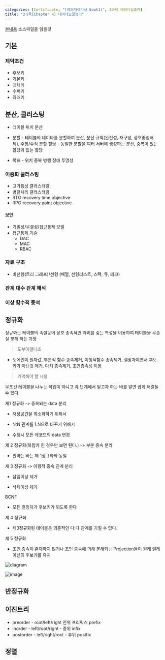 ```yaml
---
categories: [Certificate, "[정보처리기사 Book1]", 3과목 데이터입출력]
title: "3과목[Chapter 4] 데이타모델정리"
---
```

[본내용](https://github.com/tonyrhee/infosectest/blob/de8bde97d771f1f0b05a03984e0a2229bb63090e/_posts/exam/engineer_information_processing/soojebi/2024-07-17-database%EC%A0%95%EB%A6%AC4%ED%8E%B8.md) 소스파일을 읽을것

## 기본
### 제약조건 
- 후보키
- 기본키
- 대체키
- 수퍼키
- 외래키

## 분산, 클러스팅
- 데이블 위치 분산
-  분할 - 테이블의 데이타를 분할하여 분산, 분산 규칙(완전성, 재구성, 상호줓첩배제), 수평/수직 분할
할당 - 동일한 분할을 여러 서버에 생성하는 분산, 중복이 있는 할당과 없는 할당

- 목표 - 위치 중복 병행 장애 투명성 

### 이중화 클러스팅
- 고가용성 클러스터링
- 병렬처리 클러스터링
- RTO recovery time objective
- RPO recovery point objective
#### 보안
- 기밀성/무결성/접근통제 모델
- 접근통제 기술
  - DAC
  - MAC
  - RBAC

### 자료 구조
- 비선형(트리 그래프)/선형 (배열, 선형리스트, 스택, 큐, 테크)

### 관계 대수 관계 해석


### 이상 함수적 종석

## 정규화
정규화는 테이블의 속설등이 상호 종속적인 과녜를 갖는 특성을 이용하여 테이블을 무손실 분해 하는 과정

> 도부이결다조

- 도에인이 원자값, 부분적 함수 종속제거, 이행적함수 종속제거, 결장자이면서 후보키가 아닌것 제거, 다치 종속제거, 조인종속성 이용

> 기억해야 할 내용

무조건 테이블을 나누는 작업이 아니고 각 단계에서 얻고자 하는 바를 알면 쉽게 해결될 수 있다.

제1 정규화 -> 중복되는 data 분리

 - 저장공간을 최소화하기 위해서

 - N:N 관계를 1:N으로 바꾸기 위해서

 - 수정시 모든 레코드의 data 변경


제 2 정규화(복합키 인 경우만 보면 된다.) -> 부분 종속 분리

 - 원하는 바는 제 1정규화와 동일

제 3 정규화 -> 이행적 종속 관계 분리

 - 삽입이상 제거

 - 삭제이상 제거

BCNF
   - 모든 결정자가 후보키가 되도록 한다

제 4 정규화 

 - 제3정규화된 테이블은 의존적인 다:다 관계를 가질 수 없다.


제 5 정규화

  - 조인 종속이 존재하지 않거나 조인 종속에 의해 분해되는 Projection들이 원래 릴레이션의 후보키를 유지

![diagram](https://postfiles.pstatic.net/20111011_237/jmszzzzz_1318332225482k1NAI_PNG/7_4_%C1%B6%C0%CE_%C1%BE%BC%D3%BC%BA%B0%FA_%C1%A6_5_%C1%A4%B1%D4%C7%FC____%B3%D7%C0%CC%B9%F6_%BA%ED%B7%CE%B1%D7.png?type=w1)

![image](https://github.com/user-attachments/assets/002c8594-78c0-44ed-a919-97fe71b66edc)

## 반정규화

## 이진트리
- preorder - root/left/right 전위 프리픽스 prefix
- inorder - left/root/right - 중위 infix
- postorder - left/right/root - 후위 postfix


## 정렬

